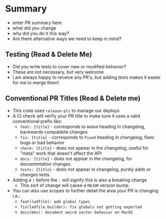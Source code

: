 # Summary
- enter PR summary here
- what did you change
- why did you do it this way?
- Are there alternative ways we need to keep in mind?

## Testing (Read & Delete Me)
- Did you write tests to cover new or modified behavior?
- These are not necessary, but very welcome
- I am always happy to receive any PR's, but adding tests makes it easier for me to merge them!

## Conventional PR Titles (Read & Delete me)
- This crate uses `release-plz` to manage our deploys
- A CI check will verify your PR title to make sure it uses a valid conventional prefix like:
    - `feat: {title}` - corresponds to `Added` heading in changelog, backwards compatibile changes
    - `fix: {title}` - corresponds to `Fixed` heading in changelog, fixes bugs or bad behavior
    - `chore: {title}` - does not appear in the changelog, useful for "meta" work that doesn't affect the API
    - `docs: {title}` - does not appear in the changelog, for docuemntation changes.
    - `tests: {title}` - does not appear in changelog, purely adds or changes tests.
- Adding a `!` before the `:` will signify this is also a breaking change
    - This sort of change will cause a `MAJOR` version bump.
- You can also use scopes to further detail the area your PR is changing i.e.:
    - `feat(ladfile): add global types`
    - `fix(ladfile_builder): fix globals not getting exported`
    - `docs(bms): document weird vector behavior on MacOS`
